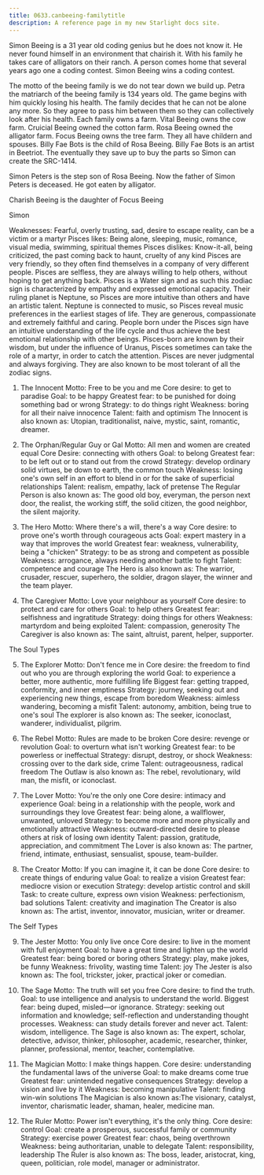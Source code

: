 ```yaml
---
title: 0633.canbeeing-familytitle
description: A reference page in my new Starlight docs site.
---
```

Simon Beeing is a 31 year old coding genius but he does not know it.
He never found himself in an environment that chairish it. 
With his family he takes care of alligators on their ranch.
A person comes home that several years ago one a coding contest.
Simon Beeing wins a coding contest.

The motto of the beeing family is we do not tear down we build up.
Petra the matriarch of the beeing family is 134 years old.
The game begins with him quickly losing his health.
The family decides that he can not be alone any more.
So they agree to pass him between them so they can collectively look after his health.
Each family owns a farm.
Vital Beeing owns the cow farm.
Cruicial Beeing owned the cotton farm.
Rosa Beeing owned the alligator farm.
Focus Beeing owns the tree farm.
They all have childern and spouses.
Billy Fae Bots is the child of Rosa Beeing. 
Billy Fae Bots is an artist in Beetriot.
The eventually they save up to buy the parts so Simon can create the SRC-1414. 

Simon Peters is the step son of Rosa Beeing. 
Now the father of Simon Peters is deceased.
He got eaten by alligator.  

Charish Beeing is the daughter of Focus Beeing 



Simon 

Weaknesses: Fearful, overly trusting, sad, desire to escape reality, can be a victim or a martyr
Pisces likes: Being alone, sleeping, music, romance, visual media, swimming, spiritual themes
Pisces dislikes: Know-it-all, being criticized, the past coming back to haunt, cruelty of any kind
Pisces are very friendly, so they often find themselves in a company of very different people. Pisces are selfless, they are always willing to help others, without hoping to get anything back.
Pisces is a Water sign and as such this zodiac sign is characterized by empathy and expressed emotional capacity.
Their ruling planet is Neptune, so Pisces are more intuitive than others and have an artistic talent. Neptune is connected to music, so Pisces reveal music preferences in the earliest stages of life. They are generous, compassionate and extremely faithful and caring.
People born under the Pisces sign have an intuitive understanding of the life cycle and thus achieve the best emotional relationship with other beings.
Pisces-born are known by their wisdom, but under the influence of Uranus, Pisces sometimes can take the role of a martyr, in order to catch the attention. Pisces are never judgmental and always forgiving. They are also known to be most tolerant of all the zodiac signs.



1. The Innocent
Motto: Free to be you and me
Core desire: to get to paradise
Goal: to be happy
Greatest fear: to be punished for doing something bad or wrong
Strategy: to do things right
Weakness: boring for all their naive innocence
Talent: faith and optimism
The Innocent is also known as: Utopian, traditionalist, naive, mystic, saint, romantic, dreamer.

	
2. The Orphan/Regular Guy or Gal
Motto: All men and women are created equal
Core Desire: connecting with others
Goal: to belong
Greatest fear: to be left out or to stand out from the crowd
Strategy: develop ordinary solid virtues, be down to earth, the common touch
Weakness: losing one's own self in an effort to blend in or for the sake of superficial relationships
Talent: realism, empathy, lack of pretense
The Regular Person is also known as: The good old boy, everyman, the person next door, the realist, the working stiff, the solid citizen, the good neighbor, the silent majority.

	
3. The Hero
Motto: Where there's a will, there's a way
Core desire: to prove one's worth through courageous acts
Goal: expert mastery in a way that improves the world
Greatest fear: weakness, vulnerability, being a "chicken"
Strategy: to be as strong and competent as possible
Weakness: arrogance, always needing another battle to fight
Talent: competence and courage
The Hero is also known as: The warrior, crusader, rescuer, superhero, the soldier, dragon slayer, the winner and the team player.

	
4. The Caregiver
Motto: Love your neighbour as yourself
Core desire: to protect and care for others
Goal: to help others
Greatest fear: selfishness and ingratitude
Strategy: doing things for others
Weakness: martyrdom and being exploited
Talent: compassion, generosity
The Caregiver is also known as: The saint, altruist, parent, helper, supporter.

The Soul Types

	
5. The Explorer
Motto: Don't fence me in
Core desire: the freedom to find out who you are through exploring the world
Goal: to experience a better, more authentic, more fulfilling life
Biggest fear: getting trapped, conformity, and inner emptiness
Strategy: journey, seeking out and experiencing new things, escape from boredom
Weakness: aimless wandering, becoming a misfit
Talent: autonomy, ambition, being true to one's soul
The explorer is also known as: The seeker, iconoclast, wanderer, individualist, pilgrim.

	
6. The Rebel
Motto: Rules are made to be broken
Core desire: revenge or revolution
Goal: to overturn what isn't working
Greatest fear: to be powerless or ineffectual
Strategy: disrupt, destroy, or shock
Weakness: crossing over to the dark side, crime
Talent: outrageousness, radical freedom
The Outlaw is also known as: The rebel, revolutionary, wild man, the misfit, or iconoclast.

	
7. The Lover
Motto: You're the only one
Core desire: intimacy and experience
Goal: being in a relationship with the people, work and surroundings they love
Greatest fear: being alone, a wallflower, unwanted, unloved
Strategy: to become more and more physically and emotionally attractive
Weakness: outward-directed desire to please others at risk of losing own identity
Talent: passion, gratitude, appreciation, and commitment
The Lover is also known as: The partner, friend, intimate, enthusiast, sensualist, spouse, team-builder.

	
8. The Creator
Motto: If you can imagine it, it can be done
Core desire: to create things of enduring value
Goal: to realize a vision
Greatest fear: mediocre vision or execution
Strategy: develop artistic control and skill
Task: to create culture, express own vision
Weakness: perfectionism, bad solutions
Talent: creativity and imagination
The Creator is also known as: The artist, inventor, innovator, musician, writer or dreamer.

The Self Types

	
9. The Jester
Motto: You only live once
Core desire: to live in the moment with full enjoyment
Goal: to have a great time and lighten up the world
Greatest fear: being bored or boring others
Strategy: play, make jokes, be funny
Weakness: frivolity, wasting time
Talent: joy
The Jester is also known as: The fool, trickster, joker, practical joker or comedian.

	
10. The Sage
Motto: The truth will set you free
Core desire: to find the truth.
Goal: to use intelligence and analysis to understand the world.
Biggest fear: being duped, misled—or ignorance.
Strategy: seeking out information and knowledge; self-reflection and understanding thought processes.
Weakness: can study details forever and never act.
Talent: wisdom, intelligence.
The Sage is also known as: The expert, scholar, detective, advisor, thinker, philosopher, academic, researcher, thinker, planner, professional, mentor, teacher, contemplative.

	
11. The Magician
Motto: I make things happen.
Core desire: understanding the fundamental laws of the universe
Goal: to make dreams come true
Greatest fear: unintended negative consequences
Strategy: develop a vision and live by it
Weakness: becoming manipulative
Talent: finding win-win solutions
The Magician is also known as:The visionary, catalyst, inventor, charismatic leader, shaman, healer, medicine man.

	
12. The Ruler
Motto: Power isn't everything, it's the only thing.
Core desire: control
Goal: create a prosperous, successful family or community
Strategy: exercise power
Greatest fear: chaos, being overthrown
Weakness: being authoritarian, unable to delegate
Talent: responsibility, leadership
The Ruler is also known as: The boss, leader, aristocrat, king, queen, politician, role model, manager or administrator.